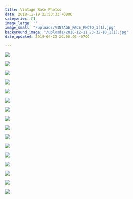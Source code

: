 ```yaml
---
title: Vintage Race Photos
date: 2018-11-19 21:53:33 +0000
categories: []
image_large: ''
image_small: "/uploads/VINTAGE_RACE_PHOTO_1[1].jpg"
background_image: "/uploads/2018-12-11_23-32-10_1[1].jpg"
date_updated: 2019-04-25 20:00:00 -0700

---
```

![]({{site.baseurl}}/uploads/IMG_3345.JPG)

![]({{site.baseurl}}/uploads/IMG_3423.JPG)

![]({{site.baseurl}}/uploads/IMG_3523.JPG)

![]({{site.baseurl}}/uploads/IMG_3935.JPG)

![]({{site.baseurl}}/uploads/IMG_4018.JPG)

![]({{site.baseurl}}/uploads/VINTAGE_RACE_PHOTO_HEADER.jpg)

![]({{site.baseurl}}/uploads/VINTAGE_RACE_PHOTO_7.jpg)

![]({{site.baseurl}}/uploads/VINTAGE_RACE_PHOTOS.jpg)

![]({{site.baseurl}}/uploads/VINTAGE_RACE_PHOTO_6.jpg)

![]({{site.baseurl}}/uploads/VINTAGE_RACE_PHOTO_1-1.jpg)

![]({{site.baseurl}}/uploads/VINTAGE_RACE_PHOTO_5.jpg)

![]({{site.baseurl}}/uploads/VINTAGE_RACE_PHOTO_4.jpg)

![]({{site.baseurl}}/uploads/VINTAGE_RACE_PHOTO_2.jpg)

![]({{site.baseurl}}/uploads/VINTAGE_RACE_PHOTO.jpg)

![]({{site.baseurl}}/uploads/VINTAGE_RACE_PHOTO_8.jpg)

![]({{site.baseurl}}/uploads/VINTAGE_RACE_PHOTO_3.jpg)